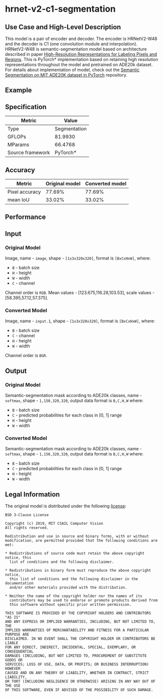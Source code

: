 # hrnet-v2-c1-segmentation

## Use Case and High-Level Description
This model is a pair of encoder and decoder. The encoder is HRNetV2-W48 and the decoder is C1 (one convolution module and interpolation).
HRNetV2-W48 is semantic-segmentation model based on architecture described in paper
[High-Resolution Representations for Labeling Pixels and Regions](https://arxiv.org/abs/1904.04514).
This is PyTorch\* implementation based on retaining high resolution representations throughout the model
and pretrained on ADE20k dataset.
For details about implementation of model, check out the [Semantic Segmentation on MIT ADE20K dataset in PyTorch](https://github.com/CSAILVision/semantic-segmentation-pytorch) repository.

## Example

## Specification

| Metric            | Value         |
|-------------------|---------------|
| Type              | Segmentation  |
| GFLOPs            | 81.9930       |
| MParams           | 66.4768       |
| Source framework  | PyTorch\*  |

## Accuracy

| Metric | Original model | Converted model |
| ------ | -------------- | --------------- |
| Pixel accuracy  | 77.69%          | 77.69%           |
| mean IoU        | 33.02%          | 33.02%           |

## Performance

## Input

### Original Model

Image, name - `image`,  shape - `[1x3x320x320]`, format is `[BxCxHxW]`, where:

- `B` - batch size
- `H` - height
- `W` - width
- `C` - channel

Channel order is `RGB`. Mean values - [123.675,116.28,103.53], scale values - [58.395,57.12,57.375].

### Converted Model

Image, name - `input.1`,  shape - `[1x3x320x320]`, format is `[BxCxHxW]`, where:

- `B` - batch size
- `C` - channel
- `H` - height
- `W` - width

Channel order is `BGR`.

## Output

### Original Model

Semantic-segmentation mask according to ADE20k classes, name - `softmax`,  shape - `1,150,320,320`, output data format is `B,C,H,W` where:

- `B` - batch size
- `C` - predicted probabilities for each class in [0, 1] range
- `H` - height
- `W` - width

### Converted Model

Semantic-segmentation mask according to ADE20k classes, name - `softmax`,  shape - `1,150,320,320`, output data format is `B,C,H,W` where:

- `B` - batch size
- `C` - predicted probabilities for each class in [0, 1] range
- `H` - height
- `W` - width

## Legal Information

The original model is distributed under the following
[license](https://raw.githubusercontent.com/CSAILVision/semantic-segmentation-pytorch/master/LICENSE):

```
BSD 3-Clause License

Copyright (c) 2019, MIT CSAIL Computer Vision
All rights reserved.

Redistribution and use in source and binary forms, with or without
modification, are permitted provided that the following conditions are met:

* Redistributions of source code must retain the above copyright notice, this
  list of conditions and the following disclaimer.

* Redistributions in binary form must reproduce the above copyright notice,
  this list of conditions and the following disclaimer in the documentation
  and/or other materials provided with the distribution.

* Neither the name of the copyright holder nor the names of its
  contributors may be used to endorse or promote products derived from
  this software without specific prior written permission.

THIS SOFTWARE IS PROVIDED BY THE COPYRIGHT HOLDERS AND CONTRIBUTORS "AS IS"
AND ANY EXPRESS OR IMPLIED WARRANTIES, INCLUDING, BUT NOT LIMITED TO, THE
IMPLIED WARRANTIES OF MERCHANTABILITY AND FITNESS FOR A PARTICULAR PURPOSE ARE
DISCLAIMED. IN NO EVENT SHALL THE COPYRIGHT HOLDER OR CONTRIBUTORS BE LIABLE
FOR ANY DIRECT, INDIRECT, INCIDENTAL, SPECIAL, EXEMPLARY, OR CONSEQUENTIAL
DAMAGES (INCLUDING, BUT NOT LIMITED TO, PROCUREMENT OF SUBSTITUTE GOODS OR
SERVICES; LOSS OF USE, DATA, OR PROFITS; OR BUSINESS INTERRUPTION) HOWEVER
CAUSED AND ON ANY THEORY OF LIABILITY, WHETHER IN CONTRACT, STRICT LIABILITY,
OR TORT (INCLUDING NEGLIGENCE OR OTHERWISE) ARISING IN ANY WAY OUT OF THE USE
OF THIS SOFTWARE, EVEN IF ADVISED OF THE POSSIBILITY OF SUCH DAMAGE.
```
